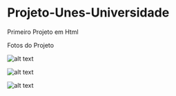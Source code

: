 # Projeto-Unes-Universidade
 Primeiro Projeto em Html

Fotos do Projeto 


![alt text](path/to/https://github.com/jonatbom/Projeto-Unes-Universidade/blob/main/Imagens/Site_P%C3%A1gina_Principal.png)

![alt text](path/to/https://github.com/jonatbom/Projeto-Unes-Universidade/blob/main/Imagens/Site_P%C3%A1gina_2.png)

![alt text](path/to/https://github.com/jonatbom/Projeto-Unes-Universidade/blob/main/Imagens/Site_P%C3%A1gina_3.png)
